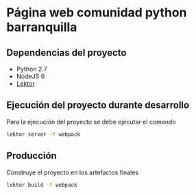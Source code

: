 # Página web comunidad python barranquilla

## Dependencias del proyecto

- Python 2.7
- NodeJS 6
- [Lektor](https://www.getlektor.com/)

## Ejecución del proyecto durante desarrollo

Para la ejecución del proyecto se debe ejecutar el comando

```bash
lektor server -f webpack
```

## Producción

Construye el proyecto en los artefactos finales

```bash
lektor build -f webpack
```